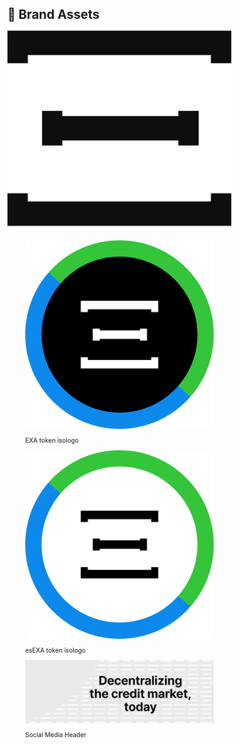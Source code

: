 # 📣 Brand Assets

![Exactly Protocol Isologo black](<../.gitbook/assets/Isologo - Black.svg>)

##

<figure><img src="../.gitbook/assets/EXA.svg" alt=""><figcaption><p>EXA token isologo</p></figcaption></figure>

<figure><img src="../.gitbook/assets/esEXA (4).svg" alt=""><figcaption><p>esEXA token isologo</p></figcaption></figure>



<figure><img src="../.gitbook/assets/TW - Header.png" alt=""><figcaption><p>Social Media Header</p></figcaption></figure>

